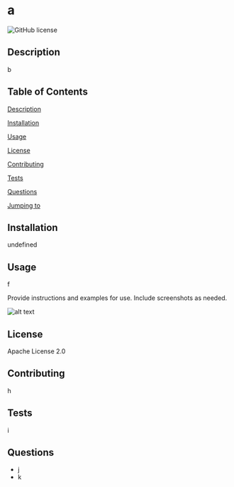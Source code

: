  
  # a

  ![GitHub license](https://img.shields.io/badge/license-${license}-blue.svg)


## Description

 b


## Table of Contents

[Description](#description)

[Installation](#installation)

[Usage](#usage)

[License](#license)

[Contributing](#contributing)

[Tests](#tests)

[Questions](#questions)

[Jumping to](#Questions) 




## Installation

undefined

## Usage

f

Provide instructions and examples for use. Include screenshots as needed.

![alt text](images/e)

## License

Apache License 2.0

## Contributing

h

## Tests 

i

## Questions

- j
- k





